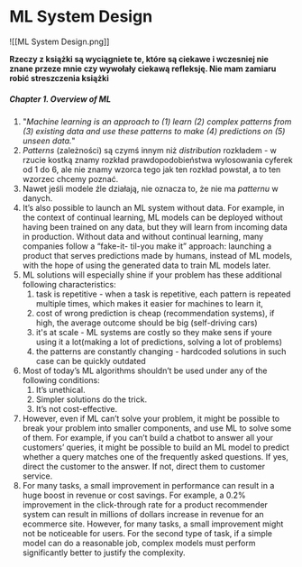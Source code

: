 # ML System Design
![[ML System Design.png]]

**Rzeczy z książki są wyciągniete te, które są ciekawe i wczesniej nie znane przeze mnie czy wywołały ciekawą refleksję. Nie mam zamiaru robić streszczenia książki**

##### Chapter 1. Overview of ML
1. "*Machine learning is an approach to (1) learn (2) complex patterns from (3) existing
data and use these patterns to make (4) predictions on (5) unseen data.*"
2. *Patterns* (zależności) są czymś innym niż *distribution* rozkładem - w rzucie kostką znamy rozkład prawdopodobieństwa wylosowania cyferek od 1 do 6, ale nie znamy wzorca tego jak ten rozkład powstał, a to ten wzorzec chcemy poznać.
3. Nawet jeśli modele źle działają, nie oznacza to, że nie ma *patternu* w danych.
4. It’s also possible to launch an ML system without data. For example, in the
context of continual learning, ML models can be deployed without having been
trained on any data, but they will learn from incoming data in production. Without data and without continual learning, many companies follow a “fake-it-
til-you make it” approach: launching a product that serves predictions made by
humans, instead of ML models, with the hope of using the generated data to train
ML models later.
5. ML solutions will especially shine if your problem has these additional following characteristics: 
	1. task is repetitive - when a task is repetitive, each pattern is repeated multiple times, which makes it easier for machines to learn it, 
	2. cost of wrong prediction is cheap (recommendation systems), if high, the average outcome should be big (self-driving cars)
	3. it's at scale - ML systems are costly so they make sens if youre using it a lot(making a lot of predictions, solving a lot of problems)
	4. the patterns are constantly changing - hardcoded solutions in such case can be quickly outdated
6. Most of today’s ML algorithms shouldn’t be used under any of the following conditions:
	1. It’s unethical.
	2. Simpler solutions do the trick.
	3. It’s not cost-effective.
7. However, even if ML can’t solve your problem, it might be possible to break your
problem into smaller components, and use ML to solve some of them. For example,
if you can’t build a chatbot to answer all your customers’ queries, it might be possible
to build an ML model to predict whether a query matches one of the frequently asked
questions. If yes, direct the customer to the answer. If not, direct them to customer
service.
8. For many tasks, a small improvement in performance can result in a huge boost
in revenue or cost savings. For example, a 0.2% improvement in the click-through
rate for a product recommender system can result in millions of dollars increase
in revenue for an ecommerce site. However, for many tasks, a small improvement
might not be noticeable for users. For the second type of task, if a simple model can
do a reasonable job, complex models must perform significantly better to justify the
complexity.


